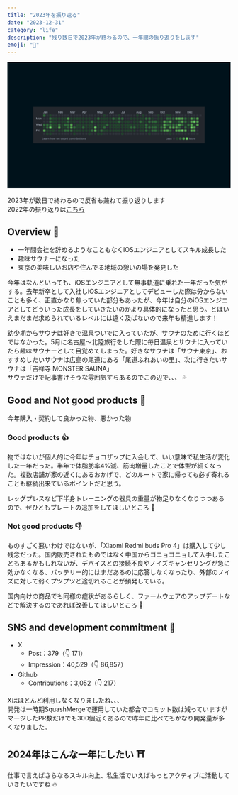 ```yaml
---
title: "2023年を振り返る"
date: "2023-12-31"
category: "life"
description: "残り数日で2023年が終わるので、一年間の振り返りをします"
emoji: "📅"
---
```


![](./github_2023_grass.png)

2023年が数日で終わるので反省も兼ねて振り返りします  
2022年の振り返りは[こちら](../about2022/)

## Overview 👀
- 一年間会社を辞めるようなこともなくiOSエンジニアとしてスキル成長した
- 趣味サウナーになった
- 東京の美味しいお店や住んでる地域の憩いの場を発見した

今年はなんといっても、iOSエンジニアとして無事軌道に乗れた一年だった気がする。去年新卒として入社しiOSエンジニアとしてデビューした際は分からないことも多く、正直かなり焦っていた部分もあったが、今年は自分のiOSエンジニアとしてどういった成長をしていきたいのかより具体的になったと思う。とはいえまだまだ求められているレベルには遠く及ばないので来年も精進します！

幼少期からサウナは好きで温泉ついでに入っていたが、サウナのために行くほどではなかった。5月に名古屋〜北陸旅行をした際に毎日温泉とサウナに入っていたら趣味サウナーとして目覚めてしまった。好きなサウナは「サウナ東京」、おすすめしたいサウナは広島の尾道にある「尾道ふれあいの里」、次に行きたいサウナは「吉祥寺 MONSTER SAUNA」  
サウナだけで記事書けそうな雰囲気すらあるのでこの辺で、、、 💦

## Good and Not good products 🎒
今年購入・契約して良かった物、悪かった物

### Good products 👍
物ではないが個人的に今年はチョコザップに入会して、いい意味で私生活が変化した一年だった。半年で体脂肪率4%減、筋肉増量したことで体型が細くなった。複数店舗が家の近くにあるおかげで、どのルートで家に帰っても必ず寄れることも継続出来ているポイントだと思う。

レッグプレスなど下半身トレーニングの器具の重量が物足りなくなりつつあるので、ぜひともプレートの追加をしてほしいところ 💪

### Not good products 👎
ものすごく悪いわけではないが、「Xiaomi Redmi buds Pro 4」は購入して少し残念だった。国内販売されたものではなく中国からゴニョゴニョして入手したこともあるかもしれないが、デバイスとの接続不良やノイズキャンセリングが急に効かなくなる、バッテリー的にはまだあるのに応答しなくなったり、外部のノイズに対して弱くプツプツと途切れることが頻発している。

国内向けの商品でも同様の症状があるらしく、ファームウェアのアップデートなどで解決するのであれば改善してほしいところ 🙏

## SNS and development commitment 📡

- X
    - Post：379（👇 171）
    - Impression：40,529（👇 86,857）
- Github
    - Contributions：3,052（👇 217）

Xはほとんど利用しなくなりましたね、、、  
開発は一時期SquashMergeで運用していた都合でコミット数は減っていますがマージしたPR数だけでも300個近くあるので昨年に比べてもかなり開発量が多くなりました。

## 2024年はこんな一年にしたい ⛩️
仕事で言えばさらなるスキル向上、私生活でいえばもっとアクティブに活動していきたいですね 🔥

